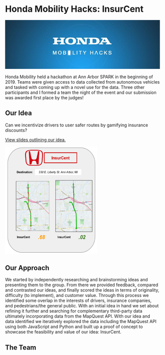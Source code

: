 # Honda Mobility Hacks: InsurCent

<img src="content/hack_header.jpg"/>

Honda Mobility held a hackathon at Ann Arbor SPARK in the beginning of 2019. Teams were given access to data collected from autonomous vehicles and tasked with coming up with a novel use for the data. Three other participants and I formed a team the night of the event and our submission was awarded first place by the judges!

## Our Idea
Can we incentivize drivers to user safer routes by gamifying insurance discounts?

[View slides outlining our idea.](https://github.com/Bcromas/honda_mobility_hacks/blob/master/content/InsurCent.pdf)

<img src="content/hack_insurcent.png" width="300" height="350" alt="Mock-up of route-planning screen for InsurCent"/>

## Our Approach
We started by independently researching and brainstorming ideas and presenting them to the group. From there we provided feedback, compared and contrasted our ideas, and finally scored the ideas in terms of originality, difficulty (to implement), and customer value. Through this process we identified some overlap in the interests of drivers, insurance companies, and pedestrians/the general public. With an initial idea in hand we set about refining it further and searching for complementary third-party data ultimately incorporating data from the MapQuest API. With our idea and data identified we iteratively explored the data including the MapQuest API using both JavaScript and Python and built up a proof of concept to showcase the feasibility and value of our idea: InsurCent.    

## The Team

